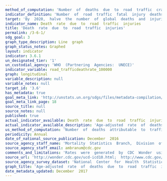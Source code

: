 ```yaml
---
method_of_computation: 'Number  of  deaths  due  to  road  traffic  crashes  /  Population  Method  of  measurement  Death  registration  data  using  ICD_10.  Method  of  estimation  Modelling,  using  multiple  inputs,  is  often  used  if  no  complete  and  accurate  data  are  available.'''
indicator_definition: 'Number  of  road  traffic  fatal  injury  deaths  per  100  000  population  (age_standardized).'
target: 'By  2020,  halve  the  number  of  global  deaths  and  injuries  from  road  traffic  accidents.'
indicator_name: Death  rate  due  to  road  traffic  injuries
title: 'Death  rate  due  to  road  traffic  injuries'
permalink: /3-6-1/
sdg_goal: 3
graph_type_description: Line  graph
graph_status_notes: Graphed
layout: indicator
indicator: 3.6.1
un_designated_tier: '1'
un_custodial_agency: 'WHO  (Partnering  Agencies:  UNECE)'
indicator_variable: road_trafficdeathrate_100000
graph: longitudinal
variable_description: null
variable_notes: null
target_id: '3.6'
has_metadata: true
goal_meta_link: 'http://unstats.un.org/sdgs/files/metadata-compilation/Metadata-Goal-3.pdf'
goal_meta_link_page: 18
source_title: null
source_notes: null
published: true
actual_indicator_available: Death  rate  due  to  road  traffic  injuries
actual_indicator_available_description: 'Age-adjusted  rate  of  deaths  per  year  due  to  road  traffic  injuries  expressed  per  100,000  population'
us_method_of_computation: 'Number  of  deaths  attributable  to  traffic  injuries  divided  by  the  population  and  expressed  per  100,000  population.  Rates  are  age-adjusted  using  the  direct  method  of  applying  age-specific  death  rates  to  the  U.S.  standard  population  distribution.  See  http://wonder.cdc.gov/wonder/help/ucd.html#Age-Adjusted  Rates  for  more  detail.'
periodicity: Annual
date_of_national_source_publication: December  2016
source_agency_staff_name: 'Mortality  Statistics  Branch,  Division  of  Vital  Statistics,  National  Center  for  Health  Statistics'
source_agency_staff_email: ambranum@cdc.gov
comments_and_limitations: 'Rates  were  generated  by  CDC  Wonder  using  the  Underlying  Cause  of  Death  mortality  files.  Rates  were  selected  based  on  the  Injury  Intent  and  Mechanism  list  with  mechanism  set  to  'Motor  Vehicle  Traffic''
source_url: 'http://wonder.cdc.gov/ucd-icd10.html;  http://www.cdc.gov/nchs/data_access/vitalstatsonline.htm'
source_agency_survey_dataset: 'National  Center  for  Health  Statistics,  Underlying  Cause  of  Death  File'
graph_title: 'Age-adjusted  rate  of  deaths  due  to  road  traffic  injuries  per  100,000  US  population'
date_metadata_updated: December  2017  
---
```

